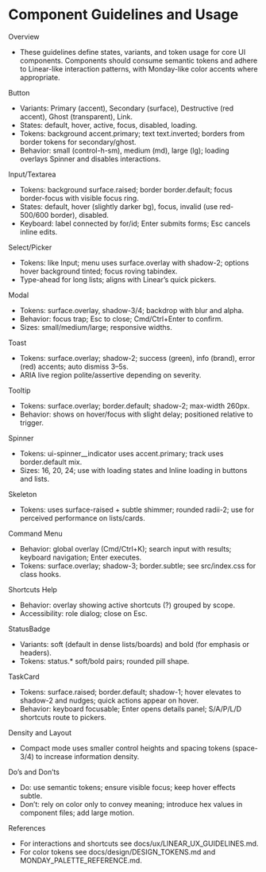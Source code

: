 # Component Guidelines and Usage

Overview
- These guidelines define states, variants, and token usage for core UI components. Components should consume semantic tokens and adhere to Linear-like interaction patterns, with Monday-like color accents where appropriate.

Button
- Variants: Primary (accent), Secondary (surface), Destructive (red accent), Ghost (transparent), Link.
- States: default, hover, active, focus, disabled, loading.
- Tokens: background accent.primary; text text.inverted; borders from border tokens for secondary/ghost.
- Behavior: small (control-h-sm), medium (md), large (lg); loading overlays Spinner and disables interactions.

Input/Textarea
- Tokens: background surface.raised; border border.default; focus border-focus with visible focus ring.
- States: default, hover (slightly darker bg), focus, invalid (use red-500/600 border), disabled.
- Keyboard: label connected by for/id; Enter submits forms; Esc cancels inline edits.

Select/Picker
- Tokens: like Input; menu uses surface.overlay with shadow-2; options hover background tinted; focus roving tabindex.
- Type-ahead for long lists; aligns with Linear’s quick pickers.

Modal
- Tokens: surface.overlay, shadow-3/4; backdrop with blur and alpha.
- Behavior: focus trap; Esc to close; Cmd/Ctrl+Enter to confirm.
- Sizes: small/medium/large; responsive widths.

Toast
- Tokens: surface.overlay; shadow-2; success (green), info (brand), error (red) accents; auto dismiss 3–5s.
- ARIA live region polite/assertive depending on severity.

Tooltip
- Tokens: surface.overlay; border.default; shadow-2; max-width 260px.
- Behavior: shows on hover/focus with slight delay; positioned relative to trigger.

Spinner
- Tokens: ui-spinner__indicator uses accent.primary; track uses border.default mix.
- Sizes: 16, 20, 24; use with loading states and Inline loading in buttons and lists.

Skeleton
- Tokens: uses surface-raised + subtle shimmer; rounded radii-2; use for perceived performance on lists/cards.

Command Menu
- Behavior: global overlay (Cmd/Ctrl+K); search input with results; keyboard navigation; Enter executes.
- Tokens: surface.overlay; shadow-3; border.subtle; see src/index.css for class hooks.

Shortcuts Help
- Behavior: overlay showing active shortcuts (?) grouped by scope.
- Accessibility: role dialog; close on Esc.

StatusBadge
- Variants: soft (default in dense lists/boards) and bold (for emphasis or headers).
- Tokens: status.* soft/bold pairs; rounded pill shape.

TaskCard
- Tokens: surface.raised; border.default; shadow-1; hover elevates to shadow-2 and nudges; quick actions appear on hover.
- Behavior: keyboard focusable; Enter opens details panel; S/A/P/L/D shortcuts route to pickers.

Density and Layout
- Compact mode uses smaller control heights and spacing tokens (space-3/4) to increase information density.

Do’s and Don’ts
- Do: use semantic tokens; ensure visible focus; keep hover effects subtle.
- Don’t: rely on color only to convey meaning; introduce hex values in component files; add large motion.

References
- For interactions and shortcuts see docs/ux/LINEAR_UX_GUIDELINES.md.
- For color tokens see docs/design/DESIGN_TOKENS.md and MONDAY_PALETTE_REFERENCE.md.
